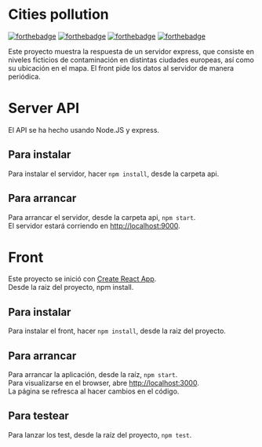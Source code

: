 # Cities pollution
[![forthebadge](https://forthebadge.com/images/badges/built-with-love.svg)](https://forthebadge.com)
[![forthebadge](https://forthebadge.com/images/badges/gluten-free.svg)](https://forthebadge.com)
[![forthebadge](https://forthebadge.com/images/badges/made-with-javascript.svg)](https://forthebadge.com)
[![forthebadge](https://forthebadge.com/images/badges/powered-by-coffee.svg)](https://forthebadge.com)

Este proyecto muestra la respuesta de un servidor express, que consiste en niveles ficticios de contaminación en distintas ciudades europeas, así como su ubicación en el mapa. El front pide los datos al servidor de manera periódica.

# Server API

El API se ha hecho usando Node.JS y express.

## Para instalar
Para instalar el servidor, hacer `npm install`, desde la carpeta api.

## Para arrancar
Para arrancar el servidor, desde la carpeta api, `npm start`.\
El servidor estará corriendo en [http://localhost:9000](http://localhost:9000).

# Front

Este proyecto se inició con [Create React App](https://github.com/facebook/create-react-app).\
Desde la raiz del proyecto, npm install.

## Para instalar
Para instalar el front, hacer `npm install`, desde la raiz del proyecto.

## Para arrancar
Para arrancar la aplicación, desde la raíz, `npm start`.\
Para visualizarse en el browser, abre [http://localhost:3000](http://localhost:3000).\
La página se refresca al hacer cambios en el código.

## Para testear
 Para lanzar los test, desde la raíz del proyecto, `npm test`.

